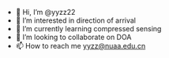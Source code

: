 - 👋 Hi, I’m @yyzz22
- 👀 I’m interested in direction of arrival
- 🌱 I’m currently learning compressed sensing
- 💞️ I’m looking to collaborate on DOA
- 📫 How to reach me yyzz@nuaa.edu.cn

<!---
yyzz22/yyzz22 is a ✨ special ✨ repository because its `README.md` (this file) appears on your GitHub profile.
You can click the Preview link to take a look at your changes.
--->
